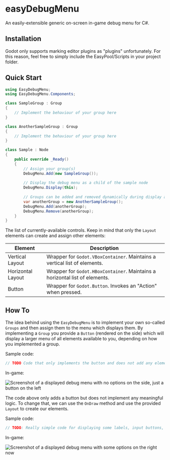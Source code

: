 # easyDebugMenu

An easily-extensible generic on-screen in-game debug menu for C#.

## Installation

Godot only supports marking editor plugins as "plugins" unfortunately. For this reason, feel free to simply include the EasyPool/Scripts in your project folder.

## Quick Start

```csharp
using EasyDebugMenu;
using EasyDebugMenu.Components;

class SampleGroup : Group
{
    // Implement the behaviour of your group here
}

class AnotherSampleGroup : Group
{
    // Implement the behaviour of your group here
}

class Sample : Node
{
    public override _Ready()
    {
        // Assign your group(s)
        DebugMenu.Add(new SampleGroup());
        
        // Display the debug menu as a child of the sample node
        DebugMenu.Display(this);
        
        // Groups can be added and removed dynamically during display as well
        var anotherGroup = new AnotherSampleGroup();
        DebugMenu.Add(anotherGroup);
        DebugMenu.Remove(anotherGroup);
    }
}
```

The list of currently-available controls. Keep in mind that only the `Layout` elements can create and assign other elements:

| Element           | Description                                                                 |
|-------------------|-----------------------------------------------------------------------------|
| Vertical Layout   | Wrapper for `Godot.VBoxContainer`. Maintains a vertical list of elements.   |
| Horizontal Layout | Wrapper for `Godot.HBoxContainer`. Maintains a horizontal list of elements. |
| Button            | Wrapper for `Godot.Button`. Invokes an "Action" when pressed.               |

## How To

The idea behind using the `EasyDebugMenu` is to implement your own so-called `Groups` and then assign them to the menu which displays them. By implementing a `Group` you provide a `Button` (rendered on the side) which will display a larger menu of all elements available to you, depending on how you implemented a group.

Sample code:

```csharp
// TODO Code that only implements the button and does not add any elements
```

In-game:

<!--TODO-->
![Screenshot of a displayed debug menu with no options on the side, just a button on the left]()

The code above only adds a button but does not implement any meaningful logic. To change that, we can use the `OnDraw` method and use the provided `Layout` to create our elements.

Sample code:

```csharp
// TODO: Really simple code for displaying some labels, input buttons, whatever
```

In-game:

<!--TODO-->
![Screenshot of a displayed debug menu with some options on the right now]()
